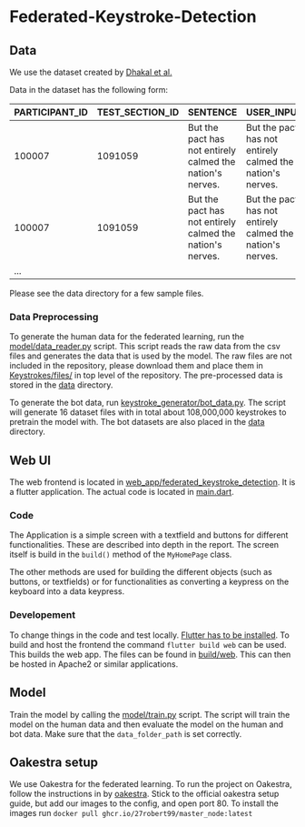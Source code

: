 # Federated-Keystroke-Detection
## Data
We use the dataset created by [Dhakal et al.](https://userinterfaces.aalto.fi/136Mkeystrokes/)

Data in the dataset has the following form:

|PARTICIPANT_ID	| TEST_SECTION_ID |	SENTENCE |	USER_INPUT | KEYSTROKE_ID |	PRESS_TIME	| RELEASE_TIME |	LETTER	| KEYCODE|
|---------------|---------------|---------------|---------------|---------------|---------------|---------------|---------------|---------------|
|100007	| 1091059 |	But the pact has not entirely calmed the nation's nerves.| 	But the pact has not entirely calmed the nation's nerves. 	| 51895219 |	1473275416530 |	1473275416839	| SHIFT |	16 |
|100007	| 1091059 |	But the pact has not entirely calmed the nation's nerves.|	But the pact has not entirely calmed the nation's nerves. |	51895226 |	1473275416749 |	1473275416886 |	B |	66|<br>
| ... |

Please see the data directory for a few sample files.

### Data Preprocessing
To generate the human data for the federated learning, run the [model/data_reader.py](model/data_reader.py) script. This script reads the raw data from the csv files and generates the data that is used by the model. The raw files are not included in the repository, please download them and place them in [Keystrokes/files/](Keystrokes/files/) in top level of the repository. The pre-processed data is stored in the [data](data) directory.

To generate the bot data, run [keystroke_generator/bot_data.py](keystroke_generator/bot_data.py). The script will generate 16 dataset files with in total about 108,000,000 keystrokes to pretrain the model with. The bot datasets are also placed in the [data](data) directory.

## Web UI
The web frontend is located in [web_app/federated_keystroke_detection](./web_app/federated_keystroke_detection). It is a flutter application. The actual code is located
in [main.dart](web_app/federated_keystroke_detection/lib/main.dart).

### Code
The Application is a simple screen with a textfield and buttons for different functionalities. These are described into depth in the report. The screen itself is build
in the ``build()`` method of the ``MyHomePage`` class.

The other methods are used for building the different objects (such as buttons, or textfields) or for functionalities as converting a keypress on the keyboard into a data
keypress.

### Developement
To change things in the code and test locally. [Flutter has to be installed](https://docs.flutter.dev/get-started/install).
To build and host the frontend the command ``flutter build web`` can be used. This builds the web app. The files can be found in [build/web](web_app/federated_keystroke_detection/build/web). This can
then be hosted in Apache2 or similar applications.

## Model
Train the model by calling the [model/train.py](model/train.py) script. 
The script will train the model on the human data and then evaluate the model on the human and bot data.
Make sure that the ``data_folder_path`` is set correctly.

## Oakestra setup
We use Oakestra for the federated learning. To run the project on Oakestra, follow the instructions in by [oakestra](https://github.com/oakestra/oakestra).
Stick to the official oakestra setup guide, but add our images to the config, and open port 80.
To install the images run
```docker pull ghcr.io/27robert99/master_node:latest```


